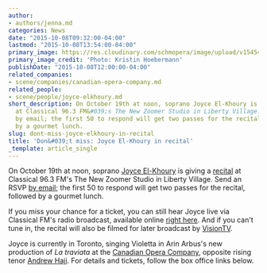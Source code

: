 ```yaml
---
author:
- authors/jenna.md
categories: News
date: "2015-10-08T09:32:00-04:00"
lastmod: "2015-10-08T13:54:00-04:00"
primary_image: https://res.cloudinary.com/schmopera/image/upload/v1545409169/media/webhook-uploads/1444312482709/4082-Joyce-El-Khoury-HI-RES.jpg.jpg
primary_image_credit: 'Photo: Kristin Hoebermann'
publishDate: "2015-10-08T12:00:00-04:00"
related_companies:
- scene/companies/canadian-opera-company.md
related_people:
- scene/people/joyce-elkhoury.md
short_description: On October 19th at noon, soprano Joyce El-Khoury is giving a recital
  at Classical 96.3 FM&#039;s The New Zoomer Studio in Liberty Village. Send an RSVP
  by email; the first 50 to respond will get two passes for the recital, followed
  by a gourmet lunch.
slug: dont-miss-joyce-elkhoury-in-recital
title: 'Don&#039;t miss: Joyce El-Khoury in recital'
_template: article_single
---
```


On October 19th at noon, soprano [Joyce El-Khoury](/scene/people/joyce-el-khoury/) is giving a [recital](http://www.classical963fm.com/live-concerts-video/rsvp-to-see-joyce-el-khoury-live-at-zoomer-hall/) at Classical 96.3 FM's The New Zoomer Studio in Liberty Village. Send an RSVP [by email](mailto:concerts@zoomermedia.ca); the first 50 to respond will get two passes for the recital, followed by a gourmet lunch. 

If you miss your chance for a ticket, you can still hear Joyce live via Classical FM's radio broadcast, available online [right here](http://www.classical963fm.com/). And if you can't tune in, the recital will also be filmed for later broadcast by [VisionTV](http://www.visiontv.ca/?_ga=1.186477611.342633170.1444183652).

Joyce is currently in Toronto, singing Violetta in Arin Arbus's new production of *La traviata* at the [Canadian Opera Company](/scene/companies/canadian-opera-company/), opposite rising tenor [Andrew Haji](/scene/people/andrew-haji/). For details and tickets, follow the box office links below.
